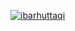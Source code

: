 [![ibarhuttaqi](https://circleci.com/gh/ibarhuttaqi/IbarsAnimeList.svg?style=svg)](https://circleci.com/gh/ibarhuttaqi/IbarsAnimeList)
